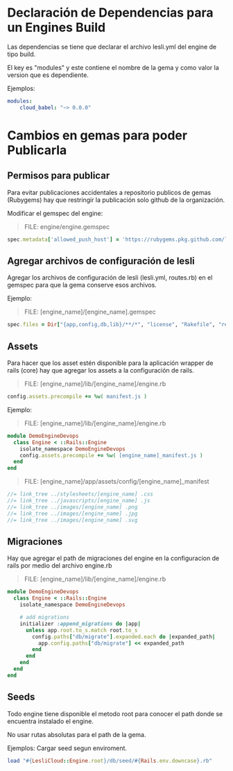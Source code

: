 # Declaración de Dependencias para un Engines Build

Las dependencias se tiene que declarar el archivo lesli.yml del engine de tipo build.

El key es "modules" y este contiene el nombre de la gema y como valor la version que es dependiente.

Ejemplos:

```yaml
modules:
    cloud_babel: "~> 0.0.0"
```


# Cambios en gemas para poder Publicarla

## Permisos para publicar

Para evitar publicaciones accidentales  a repositorio publicos de gemas (Rubygems) hay que restringir la publicación solo github de la organización.

Modificar el gemspec del engine:
> FILE: engine/engine.gemspec

```ruby
spec.metadata['allowed_push_host'] = 'https://rubygems.pkg.github.com/leitfaden'
```

## Agregar archivos de configuración de lesli

Agregar los archivos de configuración de lesli (lesli.yml, routes.rb) en el gemspec para que la gema conserve esos archivos.

Ejemplo: 
> FILE: [engine_name]/[engine_name].gemspec
```ruby
spec.files = Dir["{app,config,db,lib}/**/*", "license", "Rakefile", "readme.md", "lesli.yml", "routes.rb"]
```

## Assets

Para hacer que los asset estén disponible para la aplicación wrapper de rails (core) hay que agregar los assets a la configuración de rails.

> FILE: [engine_name]/lib/[engine_name]/engine.rb
```ruby
config.assets.precompile += %w( manifest.js )
```

Ejemplo:
> FILE: [engine_name]/lib/[engine_name]/engine.rb
```ruby
module DemoEngineDevops
  class Engine < ::Rails::Engine
    isolate_namespace DemoEngineDevops
    config.assets.precompile += %w( [engine_name]_manifest.js )
  end
end
```

> FILE: [engine_name]/app/assets/config/[engine_name]_manifest

```javascript
//= link_tree ../stylesheets/[engine_name] .css
//= link_tree ../javascripts/[engine_name] .js
//= link_tree ../images/[engine_name] .png
//= link_tree ../images/[engine_name] .jpg
//= link_tree ../images/[engine_name] .svg
```

## Migraciones

Hay que agregar el path de migraciones del engine en la configuracion de rails por medio del archivo engine.rb

> FILE: [engine_name]/lib/[engine_name]/engine.rb
```ruby
module DemoEngineDevops
  class Engine < ::Rails::Engine
    isolate_namespace DemoEngineDevops

    # add migrations
    initializer :append_migrations do |app|
      unless app.root.to_s.match root.to_s
        config.paths["db/migrate"].expanded.each do |expanded_path|
          app.config.paths["db/migrate"] << expanded_path
        end
      end
    end
  end
end
```

## Seeds

Todo engine tiene disponible el metodo root para conocer el path donde se encuentra instalado el engine.

No usar rutas absolutas para el path de la gema.

Ejemplos: Cargar seed segun enviroment.
```ruby
load "#{LesliCloud::Engine.root}/db/seed/#{Rails.env.downcase}.rb"
```
